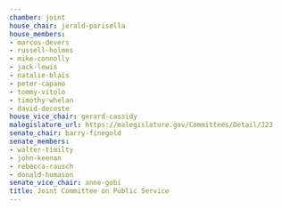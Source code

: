 ```yaml
---
chamber: joint
house_chair: jerald-parisella
house_members:
- marcos-devers
- russell-holmes
- mike-connolly
- jack-lewis
- natalie-blais
- peter-capano
- tommy-vitolo
- timothy-whelan
- david-decoste
house_vice_chair: gerard-cassidy
malegislature_url: https://malegislature.gov/Committees/Detail/J23
senate_chair: barry-finegold
senate_members:
- walter-timilty
- john-keenan
- rebecca-rausch
- donald-humason
senate_vice_chair: anne-gobi
title: Joint Committee on Public Service
---
```

